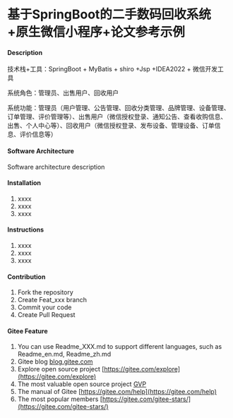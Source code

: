 # 基于SpringBoot的二手数码回收系统+原生微信小程序+论文参考示例

#### Description
技术栈+工具：SpringBoot + MyBatis + shiro +Jsp +IDEA2022 + 微信开发工具

系统角色：管理员、出售用户、回收用户

系统功能：管理员（用户管理、公告管理、回收分类管理、品牌管理、设备管理、订单管理、评价管理等）、出售用户（微信授权登录、通知公告、查看收购信息、出售、个人中心等）、回收用户（微信授权登录、发布设备、管理设备、订单信息、评价信息等）

#### Software Architecture
Software architecture description

#### Installation

1.  xxxx
2.  xxxx
3.  xxxx

#### Instructions

1.  xxxx
2.  xxxx
3.  xxxx

#### Contribution

1.  Fork the repository
2.  Create Feat_xxx branch
3.  Commit your code
4.  Create Pull Request


#### Gitee Feature

1.  You can use Readme\_XXX.md to support different languages, such as Readme\_en.md, Readme\_zh.md
2.  Gitee blog [blog.gitee.com](https://blog.gitee.com)
3.  Explore open source project [https://gitee.com/explore](https://gitee.com/explore)
4.  The most valuable open source project [GVP](https://gitee.com/gvp)
5.  The manual of Gitee [https://gitee.com/help](https://gitee.com/help)
6.  The most popular members  [https://gitee.com/gitee-stars/](https://gitee.com/gitee-stars/)

